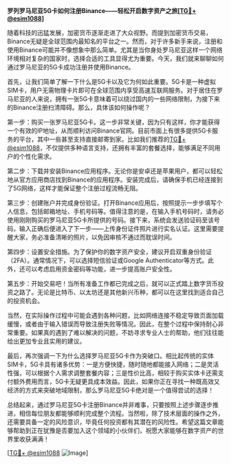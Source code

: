 **罗列罗马尼亚5G卡如何注册Binance——轻松开启数字资产之旅[[TG💪+ @esim1088](https://t.me/s/esim1088)]**

随着科技的迅猛发展，加密货币逐渐走进了大众视野。而提到加密货币交易，Binance无疑是全球范围内最知名的平台之一。然而，对于许多新手来说，注册和使用Binance可能并不像想象中那么简单。尤其是当你身处罗马尼亚这样一个网络环境相对复杂的国家时，选择合适的工具显得尤为重要。今天，我们就来聊聊如何通过罗马尼亚的5G卡成功注册并使用Binance。

首先，让我们简单了解一下什么是5G卡以及它为何如此重要。5G卡是一种虚拟SIM卡，用户无需物理卡片即可在全球范围内享受高速互联网服务。对于居住在罗马尼亚的人来说，拥有一张5G卡意味着可以绕过国内的一些网络限制，为接下来的Binance注册扫清障碍。那么，具体该如何操作呢？

第一步：购买一张罗马尼亚5G卡。这一步非常关键，因为只有这样，你才能获得一个有效的IP地址，从而顺利访问Binance官网。目前市面上有很多提供5G卡服务的平台，其中一些甚至支持直接邮寄到家。比如我们推荐的[TG💪+ @esim1088](https://t.me/s/esim1088)，不仅提供多种语言支持，还拥有丰富的套餐选择，能够满足不同用户的个性化需求。

第二步：下载并安装Binance应用程序。无论你是安卓还是苹果用户，都可以轻松地从官方应用商店找到Binance的应用程序。安装完成后，请确保手机已经连接到了5G网络，这样才能保证整个注册过程流畅无阻。

第三步：创建账户并完成身份验证。打开Binance应用后，按照提示一步步填写个人信息，包括邮箱地址、手机号码等。值得注意的是，在输入手机号码时，请务必使用刚刚购买的罗马尼亚5G卡所提供的号码。接下来，系统会发送验证码至该号码，输入正确后便进入了下一步——上传身份证件照片进行实名认证。这里需要提醒大家，务必准备清晰的照片，以免因审核不通过而耽误时间。

第四步：设置安全措施。为了保护你的数字资产安全，建议开启双重身份验证（2FA）。通常情况下，可以选择短信验证或Google Authenticator等方式。此外，还可以考虑启用资金密码等功能，进一步提高账户安全性。

第五步：开始交易吧！当所有准备工作都已完成之后，就可以正式踏上数字货币投资之路了。无论是比特币、以太坊还是其他新兴币种，都可以在这里找到适合自己的投资机会。

当然，在实际操作过程中可能会遇到各种问题，比如网络连接不稳定导致页面加载缓慢，或者由于输入错误而导致注册失败等情况。因此，在整个过程中保持耐心非常重要。如果真的遇到了难以解决的问题，不妨寻求专业人士的帮助，他们往往能给出更加专业且实用的建议。

最后，再次强调一下为什么选择罗马尼亚5G卡作为突破口。相比起传统的实体SIM卡，5G卡具有诸多优势：一是方便快捷，随时随地都能接入网络；二是灵活性强，可以根据个人需求调整套餐内容；三是性价比高，相较于购买实体卡还需支付额外费用而言，5G卡无疑更具成本效益。因此，如果你正在寻找一种既高效又经济的方式来突破地域限制，那么罗马尼亚5G卡绝对是一个值得尝试的选择！

总结起来，通过罗马尼亚5G卡注册Binance并非难事，只要按照上述步骤逐步推进，相信每位朋友都能够顺利完成整个流程。当然啦，除了技术层面的操作之外，还需要具备一定的风险意识，毕竟任何投资都有其潜在的风险性。希望这篇文章能够帮助到正在犹豫是否要加入这个领域的小伙伴们，祝愿大家能够在数字资产的世界里收获满满！

[[TG💪+ @esim1088](https://t.me/s/esim1088) ![Image](https://i.postimg.cc/4NQfJmqS/Snipaste-2025-05-13-00-14-12.png)]